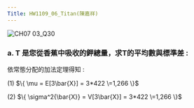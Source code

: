```yaml
---
Title: HW1109_06_Titan(陳嘉祥)
---
```


![CH07 03_Q30](https://github.com/user-attachments/assets/22b10824-08eb-4900-bd5e-1d10778f192e)


### a. T 是您從香蕉中吸收的鉀總量，求T的平均數與標準差 : 
依常態分配的加法定理得知 : 

(1) $\{ 
\mu = E[3\bar{X}] = 3*422
\=1,266
\}$ 

(2)  $\{ 
\sigma^2{\bar{X}} = V[3\bar{X}] = 3*422
\=1,266
\}$ 



